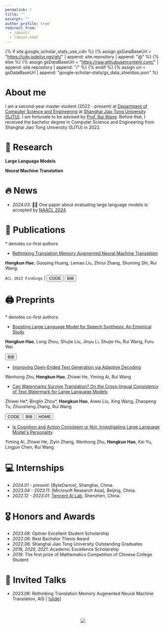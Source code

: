 ```yaml
---
permalink: /
title: ""
excerpt: ""
author_profile: true
redirect_from: 
  - /about/
  - /about.html
---
```


{% if site.google_scholar_stats_use_cdn %}
{% assign gsDataBaseUrl = "https://cdn.jsdelivr.net/gh/" | append: site.repository | append: "@" %}
{% else %}
{% assign gsDataBaseUrl = "https://raw.githubusercontent.com/" | append: site.repository | append: "/" %}
{% endif %}
{% assign url = gsDataBaseUrl | append: "google-scholar-stats/gs_data_shieldsio.json" %}

<span class='anchor' id='about-me'></span>
# About me
I am a second-year master student (2022 - present) at [Department of Computer Science and Engineering](https://www.cs.sjtu.edu.cn/) at [Shanghai Jiao Tong University (SJTU)](https://en.sjtu.edu.cn/). I am fortunate to be advised by [Prof. Rui Wang](https://wangruinlp.github.io/). Before that, I received the bachelor degree in Computer Science and Engineering from Shanghai Jiao Tong University (SJTU) in 2022.



# 🔬 Research

**Large Language Models**

**Neural Machine Translation**




# 🔥 News
- *2024.03*: 🎉🎉 One paper about evaluating large language models is accepted by [NAACL 2024](https://2024.naacl.org/).



# 📝 Publications 
\* denotes co-first authors
- [Rethinking Translation Memory Augmented Neural Machine Translation](https://aclanthology.org/2023.findings-acl.162/)


**Hongkun Hao**, Guoping Huang, Lemao Liu, Zhirui Zhang, Shuming Shi, Rui Wang.

``ACL 2023 Findings`` \| <a href='https://github.com/HongkunHao/translation_memory_augmented_NMT'><button class="code-btn">CODE</button></a> <button class="copy-btn" data-bib-file="hao-etal-2023-rethinking">BIB</button>




<span class='anchor' id='preprints'></span>
# 🖨️ Preprints
\* denotes co-first authors
- [Boosting Large Language Model for Speech Synthesis: An Empirical Study](https://arxiv.org/abs/2401.00246.pdf)
  

**Hongkun Hao**, Long Zhou, Shujie Liu, Jinyu Li, Shujie Hu, Rui Wang, Furu Wei

<button class="copy-btn" data-bib-file="hao2023boosting">BIB</button>

- [Improving Open-Ended Text Generation via Adaptive Decoding](https://arxiv.org/abs/2402.18223)
  

Wenhong Zhu, **Hongkun Hao**, Zhiwei He, Yiming Ai, Rui Wang


- [Can Watermarks Survive Translation? On the Cross-lingual Consistency of Text Watermark for Large Language Models](https://arxiv.org/abs/2402.14007)


Zhiwei He\*, Binglin Zhou\*, **Hongkun Hao**, Aiwei Liu, Xing Wang, Zhaopeng Tu, Zhuosheng Zhang, Rui Wang

<a href='https://github.com/zwhe99/X-SIR'><button class="code-btn">CODE</button></a> <button class="copy-btn" data-bib-file="he2024can">BIB</button> <a href='https://cross-lingual-watermark.github.io/'><button class="home-btn">HOME</button></a>


- [Is Cognition and Action Consistent or Not: Investigating Large Language Model's Personality](https://arxiv.org/abs/2402.14679)


Yiming Ai, Zhiwei He, Ziyin Zhang, Wenhong Zhu, **Hongkun Hao**, Kai Yu, Lingjun Chen, Rui Wang



# 💻 Internships
- *2024.01 - present*: [ByteDance], Shanghai, China.
- *2023.04 - 2023.11*: [Microsoft Research Asia], Beijing, China.
- *2022.12 - 2023.01*: [Tencent AI Lab](https://ai.tencent.com/ailab/en/index), Shenzhen, China.



# 🎖 Honors and Awards
- *2023.08*: Optiver Excellent Student Scholarship
- *2022.06*: Best Bachelor Thesis Award
- *2022.06*: Shanghai Jiao Tong University Outstanding Graduates
- *2019, 2020, 2021*: Academic Excellence Scholarship
- *2019*: The first prize of Mathematics Competition of Chinese College Student 

# 💬 Invited Talks
- *2023.06*: Rethinking Translation Memory Augmented Neural Machine Translation, AIS \| [\[slide\]](talks/AIS/AIS-Spot-3.pdf)





<p align="center" style="padding-top: 40px;"><a href="https://clustrmaps.com/site/1bz3w"  title="Visit tracker"><img src="//www.clustrmaps.com/map_v2.png?d=zQTIbvMowu5vzFhApfVkwyYZZQbVqasooVPCbiwEIlo&cl=ffffff" /></a></p>

